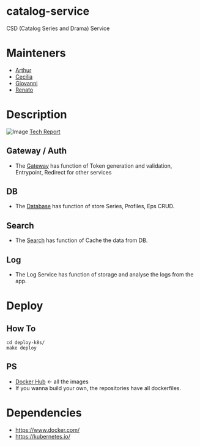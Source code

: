 # catalog-service
  CSD (Catalog Series and Drama) Service

# Mainteners
 - [Arthur](https://github.com/ahlp)
 - [Cecilia](https://github.com/hnka)
 - [Giovanni](https://github.com/gaabs)
 - [Renato](https://github.com/renatodms)

# Description
  ![Image](https://github.com/ahlp/catalog-service/blob/master/csd-base-description.jpg)
  [Tech Report](https://github.com/ahlp/catalog-service/blob/master/doc/Tech_Report.pdf)
## Gateway / Auth
 - The [Gateway](https://github.com/ahlp/catalog-service-gateway/) has function of Token generation and validation, Entrypoint, Redirect for other services
## DB
 - The [Database](https://github.com/ahlp/catalog-service-database/) has function of store Series, Profiles, Eps CRUD.
## Search
 - The [Search](https://github.com/ahlp/catalog-service-search/) has function of Cache the data from DB.
## Log
 - The Log Service has function of storage and analyse the logs from the app.

# Deploy

## How To
    cd deploy-k8s/
    make deploy

## PS
 - [Docker Hub](https://hub.docker.com/u/ahlp/) <- all the images
 - If you wanna build your own, the repositories have all dockerfiles.

# Dependencies
 - https://www.docker.com/
 - https://kubernetes.io/